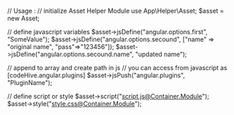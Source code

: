 // Usage : 
// initialize Asset Helper Module
use App\Helper\Asset;
$asset = new Asset;

// define javascript variables
$asset->jsDefine("angular.options.first", "SomeValue");
$asset->jsDefine("angular.options.secound", ["name" => "original name", "pass"=>"123456"]);
$asset->jsDefine("angular.options.secound.name", "updated name");

// append to array and create path in js
// you can access from javascript as [codeHive.angular.plugins]
$asset->jsPush("angular.plugins", "PluginName");

// define script or style
$asset->script("script.js@Container.Module");
$asset->style("style.css@Container.Module");